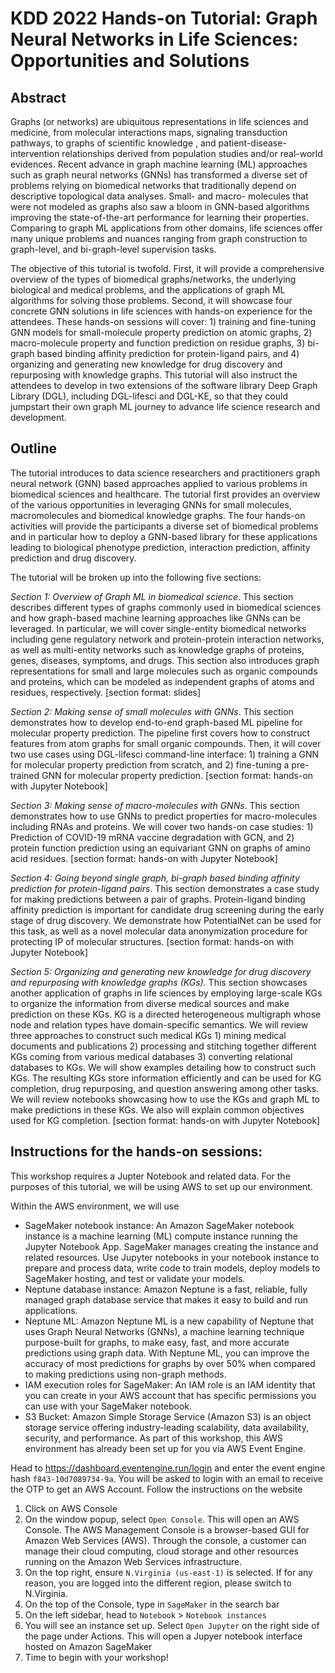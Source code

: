 # KDD 2022 Hands-on Tutorial: Graph Neural Networks in Life Sciences: Opportunities and Solutions

## Abstract
Graphs (or networks) are ubiquitous representations in life sciences and medicine, from molecular interactions maps, signaling transduction pathways, to graphs of scientific knowledge , and patient-disease-intervention relationships derived from population studies and/or real-world evidences. Recent advance in graph machine learning (ML) approaches such as graph neural networks (GNNs) has transformed a diverse set of problems relying on biomedical networks that traditionally depend on descriptive topological data analyses. Small- and macro- molecules that were not modeled as graphs also saw a bloom in GNN-based algorithms improving the state-of-the-art performance for learning their properties. Comparing to graph ML applications from other domains, life sciences offer many unique problems and nuances ranging from graph construction to graph-level, and bi-graph-level supervision tasks.

The objective of this tutorial is twofold. First, it will provide a comprehensive overview of the types of biomedical graphs/networks, the underlying biological and medical problems, and the applications of graph ML algorithms for solving those problems. Second, it will showcase four concrete GNN solutions in life sciences with hands-on experience for the attendees. These hands-on sessions will cover: 1) training and fine-tuning GNN models for small-molecule property prediction on atomic graphs, 2) macro-molecule property and function prediction on residue graphs, 3) bi-graph based binding affinity prediction for protein-ligand pairs, and 4) organizing and generating new knowledge for drug discovery and repurposing with knowledge graphs. This tutorial will also instruct the attendees to develop in two extensions of the software library Deep Graph Library (DGL), including DGL-lifesci and DGL-KE, so that they could jumpstart their own graph ML journey to advance life science research and development.

## Outline

The tutorial introduces to data science researchers and practitioners graph neural network (GNN) based approaches applied to various problems in biomedical sciences and healthcare.  The tutorial first provides an overview of the various opportunities in leveraging GNNs for small molecules, macromolecules and biomedical knowledge graphs. The four hands-on activities will provide the participants a diverse set of biomedical problems and in particular how to deploy a GNN-based library for these applications leading to biological phenotype prediction, interaction prediction, affinity prediction and drug discovery.

The tutorial will be broken up into the following five sections:

*Section 1: Overview of Graph ML in biomedical science*. This section describes different types of graphs commonly used in biomedical sciences and how graph-based machine learning approaches like GNNs can be leveraged. In particular, we will cover single-entity biomedical networks including gene regulatory network and protein-protein interaction networks, as well as multi-entity networks such as knowledge graphs of proteins, genes, diseases, symptoms, and drugs. This section also introduces graph representations for small and large molecules such as organic compounds and proteins, which can be modeled as independent graphs of atoms and residues, respectively. [section format: slides] 


*Section 2: Making sense of small molecules with GNNs*. This section demonstrates how to develop end-to-end graph-based ML pipeline for molecular property prediction. The pipeline first covers how to construct features from atom graphs for small organic compounds. Then, it will cover two use cases using DGL-lifesci command-line interface: 1) training a GNN for molecular property prediction from scratch, and 2) fine-tuning a pre-trained GNN for molecular property prediction. [section format: hands-on with Jupyter Notebook]


*Section 3:* *Making sense of macro-molecules with GNNs*. This section demonstrates how to use GNNs to predict properties for macro-molecules including RNAs and proteins. We will cover two hands-on case studies: 1) Prediction of COVID-19 mRNA vaccine degradation with GCN, and 2) protein function prediction using an equivariant GNN on graphs of amino acid residues. [section format: hands-on with Jupyter Notebook]


*Section 4: Going beyond single graph, bi-graph based binding affinity prediction for protein-ligand pairs*. This section demonstrates a case study for making predictions between a pair of graphs. Protein-ligand binding affinity prediction is important for candidate drug screening during the early stage of drug discovery. We demonstrate how PotentialNet can be used for this task, as well as a novel molecular data anonymization procedure for protecting IP of molecular structures. [section format: hands-on with Jupyter Notebook]


*Section 5: Organizing and generating new knowledge for drug discovery and repurposing with knowledge graphs (KGs).* This section showcases another application of graphs in life sciences by employing large-scale KGs to organize the information from diverse medical sources and make prediction on these KGs. KG is a directed heterogeneous multigraph whose node and relation types have domain-specific semantics. We will review three approaches to construct such medical KGs 1) mining medical documents and publications 2) processing and stitching together different KGs coming from various medical databases 3) converting relational databases to KGs.  We will show examples detailing how to construct such KGs. The resulting KGs store information efficiently and can be used for KG completion, drug repurposing, and question answering among other tasks. We will review notebooks showcasing how to use the KGs and graph ML to make predictions in these KGs. We also will explain common objectives used for KG completion. [section format: hands-on with Jupyter Notebook]

## Instructions for the hands-on sessions:

This workshop requires a Jupter Notebook and related data. For the purposes of this tutorial, we will be using AWS to set up our environment.

Within the AWS environment, we will use

- SageMaker notebook instance: An Amazon SageMaker notebook instance is a machine learning (ML) compute instance running the Jupyter Notebook App. SageMaker manages creating the instance and related resources. Use Jupyter notebooks in your notebook instance to prepare and process data, write code to train models, deploy models to SageMaker hosting, and test or validate your models.
- Neptune database instance: Amazon Neptune is a fast, reliable, fully managed graph database service that makes it easy to build and run applications.
- Neptune ML: Amazon Neptune ML is a new capability of Neptune that uses Graph Neural Networks (GNNs), a machine learning technique purpose-built for graphs, to make easy, fast, and more accurate predictions using graph data. With Neptune ML, you can improve the accuracy of most predictions for graphs by over 50% when compared to making predictions using non-graph methods.
- IAM execution roles for SageMaker: An IAM role is an IAM identity that you can create in your AWS account that has specific permissions you can use with your SageMaker notebook.
- S3 Bucket: Amazon Simple Storage Service (Amazon S3) is an object storage service offering industry-leading scalability, data availability, security, and performance.
As part of this workshop, this AWS environment has already been set up for you via AWS Event Engine.

Head to https://dashboard.eventengine.run/login  and enter the event engine hash `f843-10d7089734-9a`. You will be asked to login with an email to receive the OTP to get an AWS Account. Follow the instructions on the website

1. Click on AWS Console
2. On the window popup, select `Open Console`. This will open an AWS Console. The AWS Management Console is a browser-based GUI for Amazon Web Services (AWS). Through the console, a customer can manage their cloud computing, cloud storage and other resources running on the Amazon Web Services infrastructure.
3. On the top right, ensure `N.Virginia (us-east-1)` is selected. If for any reason, you are logged into the different region, please switch to N.Virginia.
4. On the top of the Console, type in `SageMaker` in the search bar
5. On the left sidebar, head to `Notebook` > `Notebook instances`
6. You will see an instance set up. Select `Open Jupyter` on the right side of the page under Actions. This will open a Jupyer notebook interface hosted on Amazon SageMaker
7. Time to begin with your workshop!
